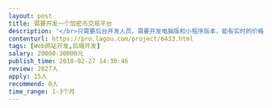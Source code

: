 ```yaml
---                
layout: post       
title: 需要开发一个加密币交易平台           
description: '</br>只需要后台开发人员，需要开发电脑版和小程序版本，能有实时的价格走势，需要后台管理员能增加交易币种，不需要在线充值功能。</br></br>有开发经验优先，JAVA语言。</br>'     
contenturl: https://pro.lagou.com/project/6433.html      
tags: [Web网站开发,后端开发]            
salary: 20000-30000元          
publish_time: 2018-02-27 14:30:46         
review: 2827人                   
apply: 15人                   
recommend: 0人                   
time_range: 1-3个月              
---                 
```

